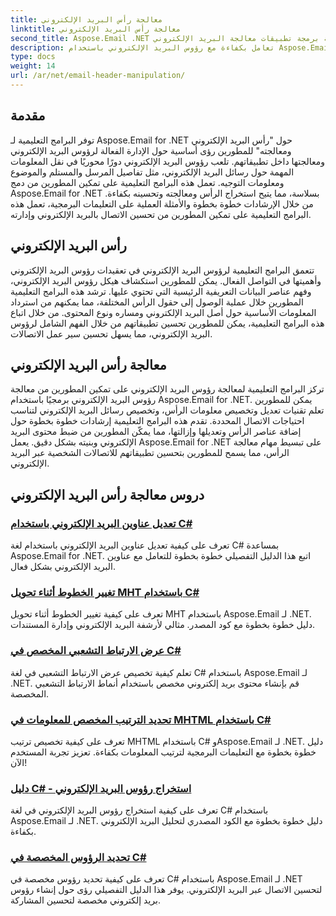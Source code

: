 ```yaml
---
title: معالجة رأس البريد الإلكتروني
linktitle: معالجة رأس البريد الإلكتروني
second_title: Aspose.Email .NET واجهة برمجة تطبيقات معالجة البريد الإلكتروني
description: تعامل بكفاءة مع رؤوس البريد الإلكتروني باستخدام Aspose.Email لبرامج .NET التعليمية. تعلم كيفية استخراج الرؤوس وتعديلها وتخصيصها لتعزيز الاتصال.
type: docs
weight: 14
url: /ar/net/email-header-manipulation/
---
```


## مقدمة

توفر البرامج التعليمية لـ Aspose.Email for .NET حول "رأس البريد الإلكتروني ومعالجته" للمطورين رؤى أساسية حول الإدارة الفعالة لرؤوس البريد الإلكتروني ومعالجتها داخل تطبيقاتهم. تلعب رؤوس البريد الإلكتروني دورًا محوريًا في نقل المعلومات المهمة حول رسائل البريد الإلكتروني، مثل تفاصيل المرسل والمستلم والموضوع ومعلومات التوجيه. تعمل هذه البرامج التعليمية على تمكين المطورين من دمج Aspose.Email for .NET بسلاسة، مما يتيح استخراج الرأس ومعالجته وتحسينه بكفاءة. من خلال الإرشادات خطوة بخطوة والأمثلة العملية على التعليمات البرمجية، تعمل هذه البرامج التعليمية على تمكين المطورين من تحسين الاتصال بالبريد الإلكتروني وإدارته.

## رأس البريد الإلكتروني

تتعمق البرامج التعليمية لرؤوس البريد الإلكتروني في تعقيدات رؤوس البريد الإلكتروني وأهميتها في التواصل الفعال. يمكن للمطورين استكشاف هيكل رؤوس البريد الإلكتروني، وفهم عناصر البيانات التعريفية الرئيسية التي تحتوي عليها. ترشد هذه البرامج التعليمية المطورين خلال عملية الوصول إلى حقول الرأس المختلفة، مما يمكنهم من استرداد المعلومات الأساسية حول أصل البريد الإلكتروني ومساره ونوع المحتوى. من خلال اتباع هذه البرامج التعليمية، يمكن للمطورين تحسين تطبيقاتهم من خلال الفهم الشامل لرؤوس البريد الإلكتروني، مما يسهل تحسين سير عمل الاتصالات.

## معالجة رأس البريد الإلكتروني

تركز البرامج التعليمية لمعالجة رؤوس البريد الإلكتروني على تمكين المطورين من معالجة رؤوس البريد الإلكتروني برمجيًا باستخدام Aspose.Email for .NET. يمكن للمطورين تعلم تقنيات تعديل وتخصيص معلومات الرأس، وتخصيص رسائل البريد الإلكتروني لتناسب احتياجات الاتصال المحددة. تقدم هذه البرامج التعليمية إرشادات خطوة بخطوة حول إضافة عناصر الرأس وتعديلها وإزالتها، مما يمكّن المطورين من ضبط محتوى البريد الإلكتروني وبنيته بشكل دقيق. يعمل Aspose.Email for .NET على تبسيط مهام معالجة الرأس، مما يسمح للمطورين بتحسين تطبيقاتهم للاتصالات الشخصية عبر البريد الإلكتروني.

## دروس معالجة رأس البريد الإلكتروني
### [تعديل عناوين البريد الإلكتروني باستخدام C#](./modifying-email-addresses-with-csharp/)
تعرف على كيفية تعديل عناوين البريد الإلكتروني باستخدام لغة C# بمساعدة Aspose.Email for .NET. اتبع هذا الدليل التفصيلي خطوة بخطوة للتعامل مع عناوين البريد الإلكتروني بشكل فعال.
### [تغيير الخطوط أثناء تحويل MHT باستخدام C#](./changing-fonts-during-mht-conversion-using-csharp/)
تعرف على كيفية تغيير الخطوط أثناء تحويل MHT باستخدام Aspose.Email لـ .NET. دليل خطوة بخطوة مع كود المصدر. مثالي لأرشفة البريد الإلكتروني وإدارة المستندات.
### [ عرض الارتباط التشعبي المخصص في C#](./custom-hyperlink-rendering-in-csharp/)
تعلم كيفية تخصيص عرض الارتباط التشعبي في لغة C# باستخدام Aspose.Email لـ .NET. قم بإنشاء محتوى بريد إلكتروني مخصص باستخدام أنماط الارتباط التشعبي المخصصة.
### [تحديد الترتيب المخصص للمعلومات في MHTML باستخدام C#](./defining-custom-order-of-information-in-mhtml-with-csharp/)
تعرف على كيفية تخصيص ترتيب MHTML باستخدام C# وAspose.Email لـ .NET. دليل خطوة بخطوة مع التعليمات البرمجية لترتيب المعلومات بكفاءة. تعزيز تجربة المستخدم الآن!
### [دليل C# - استخراج رؤوس البريد الإلكتروني](./csharp-guide-extracting-email-headers/)
تعرف على كيفية استخراج رؤوس البريد الإلكتروني في لغة C# باستخدام Aspose.Email لـ .NET. دليل خطوة بخطوة مع الكود المصدري لتحليل البريد الإلكتروني بكفاءة. 
### [تحديد الرؤوس المخصصة في C#](./specifying-custom-headers-in-csharp/)
تعرف على كيفية تحديد رؤوس مخصصة في C# باستخدام Aspose.Email لـ .NET لتحسين الاتصال عبر البريد الإلكتروني. يوفر هذا الدليل التفصيلي رؤى حول إنشاء رؤوس بريد إلكتروني مخصصة لتحسين المشاركة.